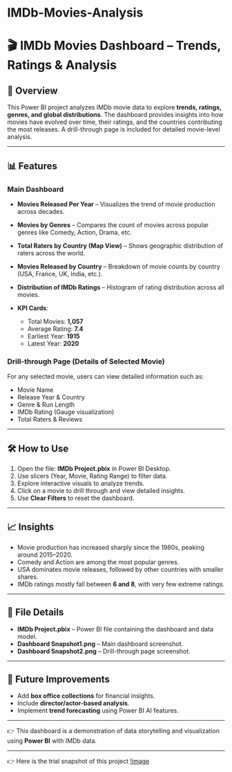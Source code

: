 # IMDb-Movies-Analysis

# 🎬 IMDb Movies Dashboard – Trends, Ratings & Analysis

## 📌 Overview

This Power BI project analyzes IMDb movie data to explore **trends, ratings, genres, and global distributions**. The dashboard provides insights into how movies have evolved over time, their ratings, and the countries contributing the most releases. A drill-through page is included for detailed movie-level analysis.

---

## 📊 Features

### **Main Dashboard**

* **Movies Released Per Year** – Visualizes the trend of movie production across decades.
* **Movies by Genres** – Compares the count of movies across popular genres like Comedy, Action, Drama, etc.
* **Total Raters by Country (Map View)** – Shows geographic distribution of raters across the world.
* **Movies Released by Country** – Breakdown of movie counts by country (USA, France, UK, India, etc.).
* **Distribution of IMDb Ratings** – Histogram of rating distribution across all movies.
* **KPI Cards**:

  * Total Movies: **1,057**
  * Average Rating: **7.4**
  * Earliest Year: **1915**
  * Latest Year: **2020**

### **Drill-through Page (Details of Selected Movie)**

For any selected movie, users can view detailed information such as:

* Movie Name
* Release Year & Country
* Genre & Run Length
* IMDb Rating (Gauge visualization)
* Total Raters & Reviews

---

## 🛠️ How to Use

1. Open the file: **IMDb Project.pbix** in Power BI Desktop.
2. Use slicers (Year, Movie, Rating Range) to filter data.
3. Explore interactive visuals to analyze trends.
4. Click on a movie to drill through and view detailed insights.
5. Use **Clear Filters** to reset the dashboard.

---

## 📈 Insights

* Movie production has increased sharply since the 1980s, peaking around 2015–2020.
* Comedy and Action are among the most popular genres.
* USA dominates movie releases, followed by other countries with smaller shares.
* IMDb ratings mostly fall between **6 and 8**, with very few extreme ratings.

---

## 📂 File Details

* **IMDb Project.pbix** – Power BI file containing the dashboard and data model.
* **Dashboard Snapshot1.png** – Main dashboard screenshot.
* **Dashboard Snapshot2.png** – Drill-through page screenshot.

---

## 🚀 Future Improvements

* Add **box office collections** for financial insights.
* Include **director/actor-based analysis**.
* Implement **trend forecasting** using Power BI AI features.

---

👉 This dashboard is a demonstration of data storytelling and visualization using **Power BI** with IMDb data.

---

👉 Here is the trial snapshot of this project
[!image](https://github.com/chinmaysahoo18/IMDb-Movies-Analysis/blob/4e1de75ea7bab122c86e54ff069595601da41be6/Dashboard%20Snapshot1.png)
